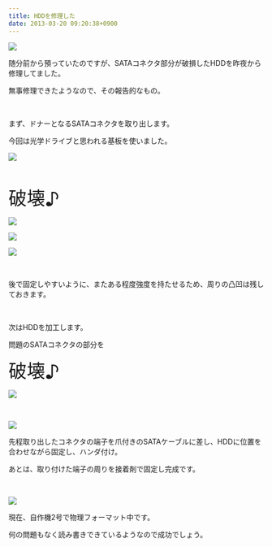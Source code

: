 ```yaml
---
title: HDDを修理した
date: 2013-03-20 09:20:38+0900
---
```

<p><img src="https://lh4.googleusercontent.com/-IxDpQsFXvmc/UUj8NapegNI/AAAAAAAABv8/vAkAUQn0A_I/s640/IMG_0280.JPG" /></p>
<p>随分前から預っていたのですが、SATAコネクタ部分が破損したHDDを昨夜から修理してました。</p>
<p>無事修理できたようなので、その報告的なもの。</p>
<p>&nbsp;</p>
<p>まず、ドナーとなるSATAコネクタを取り出します。</p>
<p>今回は光学ドライブと思われる基板を使いました。</p>
<p><img src="https://lh3.googleusercontent.com/-PuJr2ZmpRLk/UUj8Ko6Eq6I/AAAAAAAABvs/uXg5kh7ej3E/s640/IMG_0281.JPG" /></p>
<p>&nbsp;</p>
<p><span style="font-size:36px;">破壊♪</span></p>
<p><img src="https://lh5.googleusercontent.com/-pG1W7j9Ih5A/UUj8Lqgi9bI/AAAAAAAABv0/CkDyi62G2xU/s640/IMG_0282.JPG" /></p>
<p><img src="https://lh6.googleusercontent.com/-bxwZkVQ4q78/UUj8ocLEVNI/AAAAAAAABwY/mnm2s2GaaIw/s640/IMG_0283.JPG" /></p>
<p><img src="https://lh3.googleusercontent.com/-64s70m4u_Q8/UUj8jYGVUzI/AAAAAAAABwM/SB_xQpAyXzQ/s640/IMG_0287.JPG" /></p>
<p>&nbsp;</p>
<p>後で固定しやすいように、またある程度強度を持たせるため、周りの凸凹は残しておきます。</p>
<p>&nbsp;</p>
<p>次はHDDを加工します。</p>
<p>問題のSATAコネクタの部分を</p>
<p><span style="font-size:36px;">破壊♪</span></p>
<p><img src="https://lh6.googleusercontent.com/-77eUg6F6LSk/UUj8-zcm2vI/AAAAAAAABwo/P9vrsoIm2Q4/s640/IMG_0293.JPG" /></p>
<p>&nbsp;</p>
<p><img src="https://lh4.googleusercontent.com/-wClGOSp3ESM/UUj81i21lrI/AAAAAAAABwg/6_uzkB4BjX0/s640/IMG_0292.JPG" /></p>
<p>先程取り出したコネクタの端子を爪付きのSATAケーブルに差し、HDDに位置を合わせながら固定し、ハンダ付け。</p>
<p>あとは、取り付けた端子の周りを接着剤で固定し完成です。</p>
<p>&nbsp;</p>
<p><img src="https://lh4.googleusercontent.com/-A3ZyM7blxxA/UUj9IWC-wUI/AAAAAAAABw4/KydfUR_fivQ/s640/IMG_0295.JPG" /></p>
<p>現在、自作機2号で物理フォーマット中です。</p>
<p>何の問題もなく読み書きできているようなので成功でしょう。</p>
